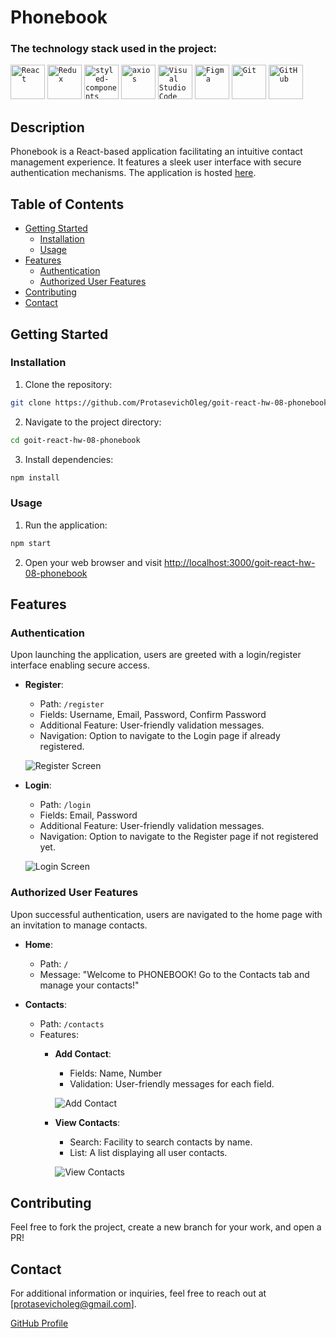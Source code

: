 # Phonebook

### The technology stack used in the project:

<code><img height="55" src="https://user-images.githubusercontent.com/25181517/183897015-94a058a6-b86e-4e42-a37f-bf92061753e5.png" alt="React" title="React" /></code>
<code><img height="55" src="https://user-images.githubusercontent.com/25181517/187896150-cc1dcb12-d490-445c-8e4d-1275cd2388d6.png" alt="Redux" title="Redux" /></code>
<code><img height="55" src="https://raw.githubusercontent.com/styled-components/brand/master/styled-components.png" alt="styled-components" title="styled-components" /></code>
<code><img height="55" src="https://avatars.githubusercontent.com/u/32372333?s=48&v=4" alt="axios" title="axios" /></code>
<code><img height="55" src="https://user-images.githubusercontent.com/25181517/192108891-d86b6220-e232-423a-bf5f-90903e6887c3.png" alt="Visual Studio Code" title="Visual Studio Code" /></code>
<code><img height="55" src="https://user-images.githubusercontent.com/25181517/189715289-df3ee512-6eca-463f-a0f4-c10d94a06b2f.png" alt="Figma" title="Figma" /></code>
<code><img height="55" src="https://user-images.githubusercontent.com/25181517/192108372-f71d70ac-7ae6-4c0d-8395-51d8870c2ef0.png" alt="Git" title="Git" /></code>
<code><img height="55" src="https://user-images.githubusercontent.com/25181517/192108374-8da61ba1-99ec-41d7-80b8-fb2f7c0a4948.png" alt="GitHub" title="GitHub" /></code>

## Description

Phonebook is a React-based application facilitating an intuitive contact management experience. It features a sleek user interface with secure authentication mechanisms. The application is hosted [here](https://protasevicholeg.github.io/goit-react-hw-08-phonebook).

## Table of Contents

- [Getting Started](#getting-started)
    - [Installation](#installation)
    - [Usage](#usage)
- [Features](#features)
    - [Authentication](#authentication)
    - [Authorized User Features](#authorized-user-features)
- [Contributing](#contributing)
- [Contact](#contact)

## Getting Started

### Installation

1. Clone the repository: 
```bash
git clone https://github.com/ProtasevichOleg/goit-react-hw-08-phonebook.git
```
2. Navigate to the project directory: 
```bash
cd goit-react-hw-08-phonebook
```
3. Install dependencies: 
```bash
npm install
```

### Usage

1. Run the application: 
```bash
npm start
```
2. Open your web browser and visit [http://localhost:3000/goit-react-hw-08-phonebook](http://localhost:3000/goit-react-hw-08-phonebook)

## Features

### Authentication

Upon launching the application, users are greeted with a login/register interface enabling secure access.

- **Register**:
    - Path: `/register`
    - Fields: Username, Email, Password, Confirm Password
    - Additional Feature: User-friendly validation messages.
    - Navigation: Option to navigate to the Login page if already registered.

    ![Register Screen](https://res.cloudinary.com/dc65egkoj/image/upload/v1697728484/protasevych-md-content/phonebook/register.png)

- **Login**:
    - Path: `/login`
    - Fields: Email, Password
    - Additional Feature: User-friendly validation messages.
    - Navigation: Option to navigate to the Register page if not registered yet.

    ![Login Screen](https://res.cloudinary.com/dc65egkoj/image/upload/v1697728713/protasevych-md-content/phonebook/login.png)

### Authorized User Features

Upon successful authentication, users are navigated to the home page with an invitation to manage contacts.

- **Home**:
    - Path: `/`
    - Message: "Welcome to PHONEBOOK! Go to the Contacts tab and manage your contacts!"

- **Contacts**:
    - Path: `/contacts`
    - Features:
        - **Add Contact**:
            - Fields: Name, Number
            - Validation: User-friendly messages for each field.

            ![Add Contact](https://res.cloudinary.com/dc65egkoj/image/upload/v1697728985/protasevych-md-content/phonebook/addcontact.png)

        - **View Contacts**:
            - Search: Facility to search contacts by name.
            - List: A list displaying all user contacts.

            ![View Contacts](https://res.cloudinary.com/dc65egkoj/image/upload/v1697729175/protasevych-md-content/phonebook/contactlist.png)

## Contributing

Feel free to fork the project, create a new branch for your work, and open a PR!

## Contact

For additional information or inquiries, feel free to reach out at [protasevicholeg@gmail.com].

[GitHub Profile](https://github.com/ProtasevichOleg)
